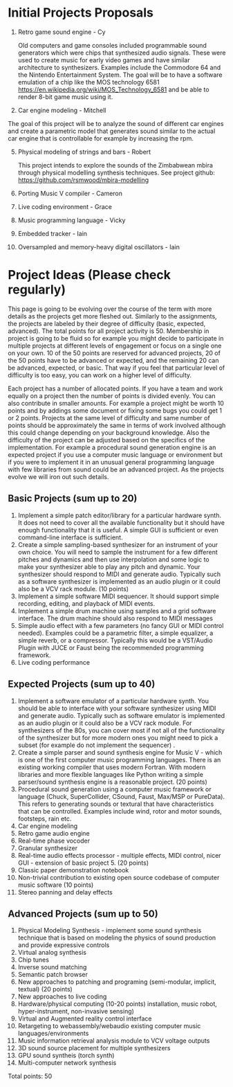 
# Initial Projects Proposals 


1. Retro game sound engine - Cy 

   Old computers and game consoles included programmable sound generators which were chips that synthesized audio signals. These were used to create music for early video games and have similar architecture to synthesizers. Examples include the Commodore 64 and the Nintendo Entertainment System. The goal will be to have a software emulation of a chip like the MOS technology 6581 https://en.wikipedia.org/wiki/MOS_Technology_6581 and be able to render 8-bit game music using it. 

3. Car engine modeling - Mitchell 

The goal of this project will be to analyze the sound of different car engines and create a parametric model that generates sound similar to the actual car engine that is controllable for example by increasing the rpm. 



5. Physical modeling of strings and bars - Robert 

   This project intends to explore the sounds of the Zimbabwean mbira through physical modelling synthesis techniques.
   See project github: https://github.com/rsmwood/mbira-modelling


6. Porting Music V compiler - Cameron 


7. Live coding environment - Grace 




8. Music programming language - Vicky 



9. Embedded tracker - Iain 


10. Oversampled and memory-heavy digital oscillators - Iain 




# Project Ideas (Please check regularly) 

This page is going to be evolving over the course of the term with more details as the projects get more fleshed out. Similarly to the assignments, the projects 
are labeled by their degree of difficulty (basic, expected, advanced). The total points for all project activity is 50. Membership in project is going to be fluid 
so for example you might decide to participate in multiple projects at different levels of engagement or focus on a single one on your own. 10 of the 50 
points are reserved for advanced projects, 20 of the 50 points have to be advanced or expected, and the remaining 20 can be advanced, expected, or basic. 
That way if you feel that particular level of difficulty is too easy, you can work on a higher level of difficulty. 

Each project has a number of allocated points. If you have a team and work equally on a project then the number of points is divided evenly. 
You can also contribute in smaller amounts. For example a project might be worth 10 points and by addings some document or fixing some bugs 
you could get 1 or 2 points. Projects at the same level of difficulty and same number of points should be approximately the same in terms of work involved although this could change depending on your background knowledge. Also the difficulty of the project can be adjusted based on the specifics of the implementation. For example a procedural sound generation engine is an expected project if you use a computer music language or environment but if you were to implement it in an unusual general programming language with few libraries from sound could be an advanced project. As the projects evolve we will iron out such details. 


## Basic Projects (sum up to 20) 

1. Implement a simple patch editor/library for a particular hardware synth. It does not need to cover all the available functionality but it should have enough functionality that it is useful. A simple GUI is sufficient or even command-line interface is sufficient. 
2. Create a simple sampling-based synthesizer for an instrument of your own choice. You will need to sample the instrument for a few different pitches and dynamics and then use interpolation and some logic to make your synthesizer able to play any pitch and dynamic. Your synthesizer should respond to MIDI and generate audio. Typically such as a software synthesizer is implemented as an audio plugin or it could also be a VCV rack module. (10 points) 
3. Implement a simple software MIDI sequencer. It should support simple recording, editing, and playback of MIDI events.  
4. Implement a simple drum machine using samples and a grid software interface. The drum machine should also respond to MIDI messages  
5. Simple audio effect with a few parameters (no fancy GUI or MIDI control needed). Examples could be a parametric filter, a simple equalizer, a simple reverb, or a compressor. Typically this would be a VST/Audio Plugin with JUCE or Faust being the recommended programming framework. 
6. Live coding performance 

## Expected Projects (sum up to 40) 

1. Implement a software emulator of a particular hardware synth. You should be able to interface with your software synthesizer using MIDI and generate audio. Typically such as software emulator is implemented as an audio plugin or it could also be a VCV rack module. For synthesizers of the 80s, you can cover most if not all of the functionality of the synthesizer but for more modern ones you might need to pick a subset (for example do not implement the sequencer) .  
2. Create a simple parser and sound synthesis engine for Music V - which is one of the first computer music programming languages. There is an existing working compiler that uses modern Fortran. With modern libraries and more flexible languages like Python writing a simple parser/sound synthesis engine is a reasonable project. (20 points) 
3. Procedural sound generation using a computer music framework or language (Chuck, SuperCollider, CSound, Faust, Max/MSP or PureData). This refers to generating sounds or textural that have characteristics that can be controlled. Examples include wind, rotor and motor sounds, footsteps, rain etc. 
4. Car engine modeling
6. Retro game audio engine 
7. Real-time phase vocoder  
8. Granular synthesizer 
9. Real-time audio effects processor - multiple effects, MIDI control, nicer GUI - extension of basic project 5. (20 points) 
10. Classic paper demonstration notebook  
11. Non-trivial contribution to existing open source codebase of computer music software (10 points) 
12. Stereo panning and delay effects 


## Advanced Projects (sum up to 50) 


1. Physical Modeling Synthesis - implement some sound synthesis technique that is based on modeling the physics of sound production and provide expressive controls 
2. Virtual analog synthesis 
3. Chip tunes 
4. Inverse sound matching   
5. Semantic patch browser  
6. New approaches to patching and programing (semi-modular, implicit, textual) (20 points)
7. New approaches to live coding 
8. Hardware/physical computing (10-20 points) installation, music robot, hyper-instrument, non-invasive sensing) 
10. Virtual and Augmented reality control interface 
11. Retargeting to webassembly/webaudio existing computer music languages/environments 
12. Music information retrieval analysis module to VCV voltage outputs 
13. 3D sound source placement for multiple synthesizers  
14. GPU sound syntheis (torch synth) 
15. Multi-computer network synthesis 

Total points: 50 

